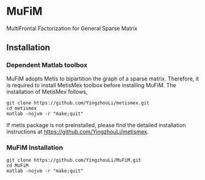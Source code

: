# MuFiM
MultiFrontal Factorization for General Sparse Matrix

## Installation

### Dependent Matlab toolbox

MuFiM adopts Metis to bipartition the graph of a sparse matrix. Therefore, it is required to install MetisMex toolbox before installing MuFiM. The installation of MetisMex follows,

```
git clone https://github.com/YingzhouLi/metismex.git
cd metismex
matlab -nojvm -r "make;quit"
```

If metis package is not preinstalled, please find the detailed installation instructions at https://github.com/YingzhouLi/metismex.

### MuFiM Installation

```
git clone https://github.com/YingzhouLi/MuFiM.git
cd MuFiM
matlab -nojvm -r "make;quit"
```

